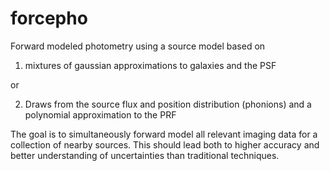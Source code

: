 forcepho
=====
Forward modeled photometry using a source model based on

1) mixtures of gaussian approximations to galaxies and the PSF

or

2) Draws from the source flux and position distribution (phonions) and a polynomial approximation to the PRF

The goal is to simultaneously forward model all relevant imaging data for a collection of nearby sources.  This should lead both to higher accuracy and better understanding of uncertainties than traditional techniques.
